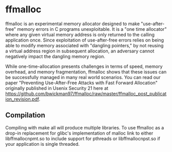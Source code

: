 # ffmalloc
ffmalloc is an experimental memory allocator designed to make "use-after-free" memory errors in C programs unexploitable. It is a "one time allocator" where any given virtual memory address is only returned to the calling application once. Since exploitation of use-after-free errors relies on being able to modify memory associated with "dangling pointers," by not reusing a virtual address region in subsequent allocation, an adversary cannot negatively impact the dangling memory region.

While one-time-allocation presents challenges in terms of speed, memory overhead, and memory fragmentation, ffmalloc shows that these issues can be successfully managed in many real world scenarios. You can read our paper "Preventing Use-After-Free Attacks with Fast Forward Allocation" originally published in Usenix Security 21 here at https://github.com/bwickman97/ffmalloc/raw/master/ffmalloc_post_publication_revision.pdf.

## Compilation
Compiling with make all will produce multiple libraries. To use ffmalloc as a drop-in replacement for glibc's implementation of malloc link to either libffmallocnpmt.so to include support for pthreads or libffmallocnpst.so if your application is single threaded.
